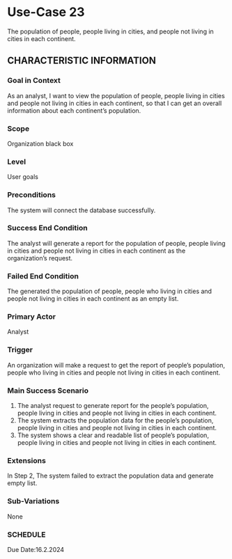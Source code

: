 # Use-Case 23
The population of people, people living in cities, and people not living in cities in each continent.
## CHARACTERISTIC INFORMATION
### Goal in Context
As an analyst, I want to view the population of people, people living in cities and people not living in cities in each continent, so that I can get an overall information about each continent’s population.
### Scope
Organization black box
### Level
User goals
### Preconditions
The system will connect the database successfully.
### Success End Condition
The analyst will generate a report for the population of people, people living in cities and people not living in cities in each continent as the organization’s request.
### Failed End Condition
The generated the population of people, people who living in cities and people not living in cities in each continent as an empty list.
### Primary Actor
Analyst
### Trigger
An organization will make a request to get the report of people’s population, people who living in cities and people not living in cities in each continent. 
### Main Success Scenario
1.  The analyst request to generate report for the people’s population, people living in cities and people not living in cities in each continent.
2.  The system extracts the population data for the people’s population, people living in cities and people not living in cities in each continent.
3.  The system shows a clear and readable list of people’s population, people living in cities and people not living in cities in each continent. 
### Extensions
In Step 2, The system failed to extract the population data and generate empty list.
### Sub-Variations
None
### SCHEDULE
Due Date:16.2.2024
